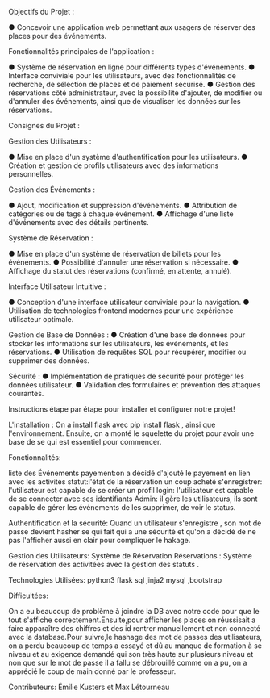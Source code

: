 Objectifs du Projet :
  
● Concevoir une application web permettant aux usagers de réserver des places pour des événements.

Fonctionnalités principales de l'application :

● Système de réservation en ligne pour différents types d'événements.
● Interface conviviale pour les utilisateurs, avec des fonctionnalités de recherche, de sélection de places et de paiement sécurisé.
● Gestion des réservations côté administrateur, avec la possibilité d'ajouter, de modifier ou d'annuler des événements, ainsi que de visualiser les données sur les réservations.

Consignes du Projet :

Gestion des Utilisateurs :

● Mise en place d'un système d'authentification pour les utilisateurs.
● Création et gestion de profils utilisateurs avec des informations personnelles.

Gestion des Événements :

● Ajout, modification et suppression d'événements.
● Attribution de catégories ou de tags à chaque événement.
● Affichage d'une liste d'événements avec des détails pertinents.

Système de Réservation :

● Mise en place d'un système de réservation de billets pour les événements.
● Possibilité d'annuler une réservation si nécessaire.
● Affichage du statut des réservations (confirmé, en attente, annulé).

Interface Utilisateur Intuitive :

● Conception d'une interface utilisateur conviviale pour la navigation.
● Utilisation de technologies frontend modernes pour une expérience utilisateur optimale.

Gestion de Base de Données :
● Création d'une base de données pour stocker les informations sur les
utilisateurs, les événements, et les réservations.
● Utilisation de requêtes SQL pour récupérer, modifier ou supprimer des données.

Sécurité :
● Implémentation de pratiques de sécurité pour protéger les données
utilisateur.
● Validation des formulaires et prévention des attaques courantes.


Instructions étape par étape pour installer et configurer notre projet!

L'installation : On a install flask avec pip install flask , ainsi que l'environnement. 
Ensuite, on a monté  le squelette du projet pour avoir une base de se qui est essentiel pour commencer.

Fonctionnalités:

liste des Événements
payement:on a décidé  d'ajouté le payement en lien avec les activités
statut:l'état de la réservation un coup acheté
s'enregistrer: l'utilisateur est capable de se créer un profil
login: l'utilisateur est capable de se connecter avec ses identifiants
Admin: il gère les utilisateurs, ils sont capable de gérer les événements de les supprimer, de voir le status.

Authentification et la sécurité: Quand un utilisateur s'enregistre , son mot de passe devient hasher se qui fait qui a une sécurité et qu'on a décidé de ne pas l'afficher aussi en clair pour compliquer le hakage.

Gestion des Utilisateurs:
Système de Réservation
Réservations : Système de réservation des activitées avec la gestion des statuts .

Technologies Utilisées:
python3 flask sql jinja2 mysql ,bootstrap

Difficultées:

On a eu beaucoup de problème à joindre la DB avec notre code pour que le tout s'affiche correctement.Ensuite,pour afficher les places on réussisait a faire apparaître des chiffres et des id rentrer manuellement et non connecté avec la database.Pour suivre,le hashage des mot de passes des utilisateurs, on a perdu beaucoup de temps a essayé et dû au manque de formation à se niveau et au exigence demandé qui son très haute sur plusieurs niveau et non que sur le mot de passe il a fallu se débrouillé comme on a pu, on a apprécié le coup de main donné par le professeur.

Contributeurs:
Émilie Kusters  et Max Létourneau
